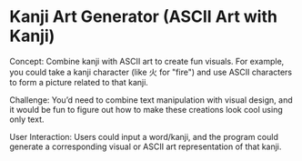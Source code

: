 # Kanji Art Generator (ASCII Art with Kanji)

Concept: Combine kanji with ASCII art to create fun visuals. For example, you could take a kanji character (like 火 for "fire") and use ASCII characters to form a picture related to that kanji.

Challenge: You’d need to combine text manipulation with visual design, and it would be fun to figure out how to make these creations look cool using only text.

User Interaction: Users could input a word/kanji, and the program could generate a corresponding visual or ASCII art representation of that kanji.